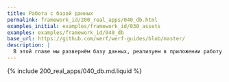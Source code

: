 ```yaml
---
title: Работа с базой данных
permalink: framework_id/200_real_apps/040_db.html
examples_initial: examples/framework_id/030_assets
examples: examples/framework_id/040_db
base_url: https://github.com/werf/werf-guides/blob/master/
description: |
  В этой главе мы развернём базу данных, реализуем в приложении работу с БД и настроим автоматическое выполнение миграций и инициализации БД.
---
```


{% include 200_real_apps/040_db.md.liquid %}
